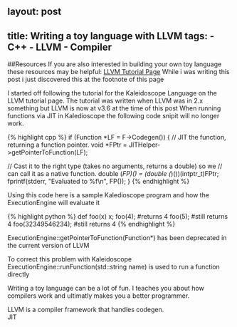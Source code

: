 layout: post
---
title: Writing a toy language with LLVM
tags:
      - C++
      - LLVM
      - Compiler
---

##Resources
If you are also interested in building your own toy language these resources may be helpful:
[LLVM Tutorial Page](http://llvm.org/docs/tutorial/)
While i was writing this post i just discovered this at the footnote of this page

I started off following the tutorial for the Kaleidoscope Language on the LLVM tutorial page.
The tutorial was written when LLVM was in 2.x something but LLVM is now at v3.6 at the time of this post
When running functions via JIT in Kaledioscope the following code snipit will no longer work.

{% highlight cpp %}
if (Function *LF = F->Codegen()) {
  // JIT the function, returning a function pointer.
  void *FPtr = JITHelper->getPointerToFunction(LF);

  // Cast it to the right type (takes no arguments, returns a double) so we
  // can call it as a native function.
  double (*FP)() = (double (*)())(intptr_t)FPtr;
  fprintf(stderr, "Evaluated to %f\n", FP());
}
{% endhighlight %}

Using this code here is a sample Kaledioscope program and how the ExecutionEngine will evaluate it

{% highlight python %}
def foo(x) x;
foo(4); #returns 4
foo(5); #still returns 4
foo(32349546234); #still returns 4
{% endhighlight %}

ExecutionEngine::getPointerToFunction(Function*) has been deprecated in the current version of LLVM

To correct this problem with Kaleidoscope ExecutionEngine::runFunction(std::string name) is used to run a function directly

Writing a toy language can be a lot of fun.  I teaches you about how compilers work and ultimatly makes you a better programmer.

LLVM is a compiler framework that handles codegen.  
JIT

